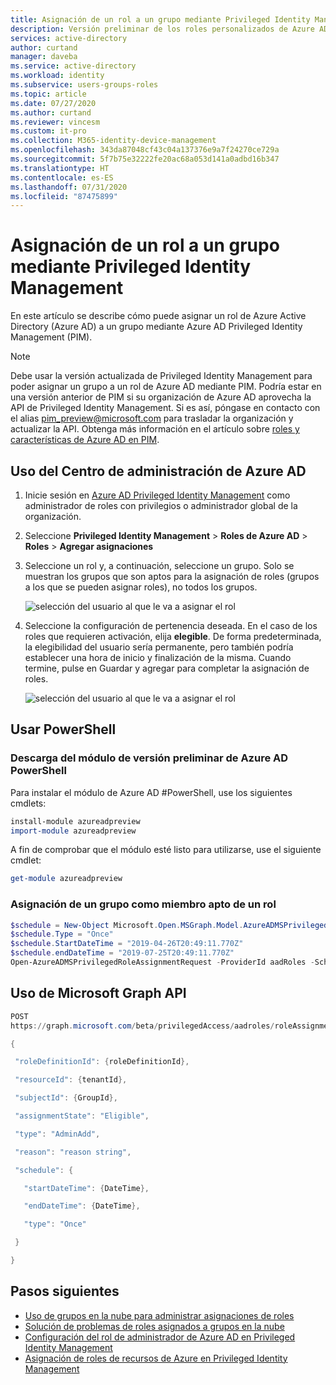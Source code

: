 ```yaml
---
title: Asignación de un rol a un grupo mediante Privileged Identity Management en Azure AD | Microsoft Docs
description: Versión preliminar de los roles personalizados de Azure AD para delegar la administración de identidades. Administre roles de Azure en Azure Portal, PowerShell o Graph API.
services: active-directory
author: curtand
manager: daveba
ms.service: active-directory
ms.workload: identity
ms.subservice: users-groups-roles
ms.topic: article
ms.date: 07/27/2020
ms.author: curtand
ms.reviewer: vincesm
ms.custom: it-pro
ms.collection: M365-identity-device-management
ms.openlocfilehash: 343da87048cf43c04a137376e9a7f24270ce729a
ms.sourcegitcommit: 5f7b75e32222fe20ac68a053d141a0adbd16b347
ms.translationtype: HT
ms.contentlocale: es-ES
ms.lasthandoff: 07/31/2020
ms.locfileid: "87475899"
---
```

# <a name="assign-a-role-to-a-group-using-privileged-identity-management"></a>Asignación de un rol a un grupo mediante Privileged Identity Management

En este artículo se describe cómo puede asignar un rol de Azure Active Directory (Azure AD) a un grupo mediante Azure AD Privileged Identity Management (PIM).

> [!NOTE]
> Debe usar la versión actualizada de Privileged Identity Management para poder asignar un grupo a un rol de Azure AD mediante PIM. Podría estar en una versión anterior de PIM si su organización de Azure AD aprovecha la API de Privileged Identity Management. Si es así, póngase en contacto con el alias pim_preview@microsoft.com para trasladar la organización y actualizar la API. Obtenga más información en el artículo sobre [roles y características de Azure AD en PIM](../privileged-identity-management/azure-ad-roles-features.md).

## <a name="using-azure-ad-admin-center"></a>Uso del Centro de administración de Azure AD

1. Inicie sesión en [Azure AD Privileged Identity Management](https://ms.portal.azure.com/?Microsoft_AAD_IAM_GroupRoles=true&Microsoft_AAD_IAM_userRolesV2=true&Microsoft_AAD_IAM_enablePimIntegration=true#blade/Microsoft_Azure_PIMCommon/CommonMenuBlade/quickStart) como administrador de roles con privilegios o administrador global de la organización.

1. Seleccione **Privileged Identity Management** > **Roles de Azure AD** > **Roles** > **Agregar asignaciones**

1. Seleccione un rol y, a continuación, seleccione un grupo. Solo se muestran los grupos que son aptos para la asignación de roles (grupos a los que se pueden asignar roles), no todos los grupos.

    ![selección del usuario al que le va a asignar el rol](./media/roles-groups-pim-eligible/select-member.png)

1. Seleccione la configuración de pertenencia deseada. En el caso de los roles que requieren activación, elija **elegible**. De forma predeterminada, la elegibilidad del usuario sería permanente, pero también podría establecer una hora de inicio y finalización de la misma. Cuando termine, pulse en Guardar y agregar para completar la asignación de roles.

    ![selección del usuario al que le va a asignar el rol](./media/roles-groups-pim-eligible/set-assignment-settings.png)

## <a name="using-powershell"></a>Usar PowerShell

### <a name="download-the-azure-ad-preview-powershell-module"></a>Descarga del módulo de versión preliminar de Azure AD PowerShell

Para instalar el módulo de Azure AD #PowerShell, use los siguientes cmdlets:

```powershell
install-module azureadpreview
import-module azureadpreview
```

A fin de comprobar que el módulo esté listo para utilizarse, use el siguiente cmdlet:

```powershell
get-module azureadpreview
```

### <a name="assign-a-group-as-an-eligible-member-of-a-role"></a>Asignación de un grupo como miembro apto de un rol

```powershell
$schedule = New-Object Microsoft.Open.MSGraph.Model.AzureADMSPrivilegedSchedule
$schedule.Type = "Once"
$schedule.StartDateTime = "2019-04-26T20:49:11.770Z"
$schedule.endDateTime = "2019-07-25T20:49:11.770Z"
Open-AzureADMSPrivilegedRoleAssignmentRequest -ProviderId aadRoles -Schedule $schedule -ResourceId "[YOUR TENANT ID]" -RoleDefinitionId "9f8c1837-f885-4dfd-9a75-990f9222b21d" -SubjectId "[YOUR GROUP ID]" -AssignmentState "Eligible" -Type "AdminAdd"
```

## <a name="using-microsoft-graph-api"></a>Uso de Microsoft Graph API

```powershell
POST
https://graph.microsoft.com/beta/privilegedAccess/aadroles/roleAssignmentRequests  

{

 "roleDefinitionId": {roleDefinitionId},

 "resourceId": {tenantId},

 "subjectId": {GroupId},

 "assignmentState": "Eligible",

 "type": "AdminAdd",

 "reason": "reason string",

 "schedule": {

   "startDateTime": {DateTime},

   "endDateTime": {DateTime},

   "type": "Once"

 }

}
```

## <a name="next-steps"></a>Pasos siguientes

- [Uso de grupos en la nube para administrar asignaciones de roles](roles-groups-concept.md)
- [Solución de problemas de roles asignados a grupos en la nube](roles-groups-faq-troubleshooting.md)
- [Configuración del rol de administrador de Azure AD en Privileged Identity Management](../privileged-identity-management/pim-how-to-change-default-settings.md)
- [Asignación de roles de recursos de Azure en Privileged Identity Management](../privileged-identity-management/pim-resource-roles-assign-roles.md)
